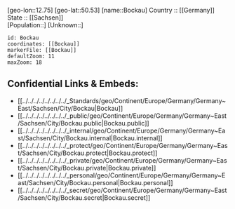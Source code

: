 ﻿---
location: [50.53,12.75] 
mapzoom: [7,12] 
mapmarker: city 
type: City
tags:
- geo/City


SpocWebEntityId: 29244
isDeleted: false
confidential: public

---
[geo-lon::12.75] 
[geo-lat::50.53] 
[name::Bockau] 
Country :: [[Germany]]  
State :: [[Sachsen]]  
[Population::] 
[Unknown::] 


```leaflet
id: Bockau
coordinates: [[Bockau]] 
markerFile: [[Bockau]] 
defaultZoom: 11 
maxZoom: 18
```


## Confidential Links & Embeds: 
- [[../../../../../../../../_Standards/geo/Continent/Europe/Germany/Germany~East/Sachsen/City/Bockau|Bockau]] 
- [[../../../../../../../../_public/geo/Continent/Europe/Germany/Germany~East/Sachsen/City/Bockau.public|Bockau.public]] 
- [[../../../../../../../../_internal/geo/Continent/Europe/Germany/Germany~East/Sachsen/City/Bockau.internal|Bockau.internal]] 
- [[../../../../../../../../_protect/geo/Continent/Europe/Germany/Germany~East/Sachsen/City/Bockau.protect|Bockau.protect]] 
- [[../../../../../../../../_private/geo/Continent/Europe/Germany/Germany~East/Sachsen/City/Bockau.private|Bockau.private]] 
- [[../../../../../../../../_personal/geo/Continent/Europe/Germany/Germany~East/Sachsen/City/Bockau.personal|Bockau.personal]] 
- [[../../../../../../../../_secret/geo/Continent/Europe/Germany/Germany~East/Sachsen/City/Bockau.secret|Bockau.secret]] 
